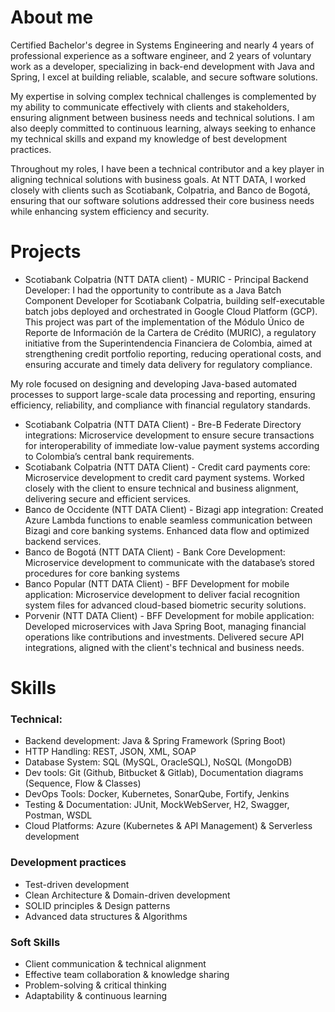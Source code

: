 # About me
Certified Bachelor's degree in Systems Engineering and nearly 4 years of professional experience as a software engineer, and 2 years of voluntary work as a developer, specializing in back-end development with Java and Spring, I excel at building reliable, scalable, and secure software solutions. 

My expertise in solving complex technical challenges is complemented by my ability to communicate effectively with clients and stakeholders, ensuring alignment between business needs and technical solutions. I am also deeply committed to continuous learning, always seeking to enhance my technical skills and expand my knowledge of best development practices. 

Throughout my roles, I have been a technical contributor and a key player in aligning technical solutions with business goals. At NTT DATA, I worked closely with clients such as Scotiabank, Colpatria, and Banco de Bogotá, ensuring that our software solutions addressed their core business needs while enhancing system efficiency and security.

# Projects
- Scotiabank Colpatria (NTT DATA client) - MURIC - Principal Backend Developer: I had the opportunity to contribute as a Java Batch Component Developer for Scotiabank Colpatria, building self-executable batch jobs deployed and orchestrated in Google Cloud Platform (GCP).
This project was part of the implementation of the Módulo Único de Reporte de Información de la Cartera de Crédito (MURIC), a regulatory initiative from the Superintendencia Financiera de Colombia, aimed at strengthening credit portfolio reporting, reducing operational costs, and ensuring accurate and timely data delivery for regulatory compliance.

My role focused on designing and developing Java-based automated processes to support large-scale data processing and reporting, ensuring efficiency, reliability, and compliance with financial regulatory standards.
- Scotiabank Colpatria (NTT DATA Client) - Bre-B Federate Directory integrations: Microservice development to ensure secure transactions for interoperability of immediate low-value payment systems according to Colombia’s central bank requirements.
- Scotiabank Colpatria (NTT DATA Client) - Credit card payments core: Microservice development to credit card payment systems. Worked closely with the client to ensure technical and business alignment, delivering secure and efficient services.
- Banco de Occidente (NTT DATA Client) - Bizagi app integration: Created Azure Lambda functions to enable seamless communication between Bizagi and core banking systems. Enhanced data flow and optimized backend services.
- Banco de Bogotá (NTT DATA Client) - Bank Core Development: Microservice development to communicate with the database’s stored procedures for core banking systems
- Banco Popular (NTT DATA Client) - BFF Development for mobile application: Microservice development to deliver facial recognition system files for advanced cloud-based biometric security solutions.
- Porvenir (NTT DATA Client) - BFF Development for mobile application: Developed microservices with Java Spring Boot, managing financial operations like contributions and investments. Delivered secure API integrations, aligned with the client's technical and business needs.

# Skills
### Technical:
- Backend development: Java & Spring Framework (Spring Boot)
- HTTP Handling: REST, JSON, XML, SOAP
- Database System: SQL (MySQL, OracleSQL), NoSQL (MongoDB)
- Dev tools: Git (Github, Bitbucket & Gitlab), Documentation diagrams (Sequence, Flow & Classes)
- DevOps Tools: Docker, Kubernetes, SonarQube, Fortify, Jenkins
- Testing & Documentation: JUnit, MockWebServer, H2, Swagger, Postman, WSDL
- Cloud Platforms: Azure (Kubernetes & API Management) & Serverless development

### Development practices
- Test-driven development
- Clean Architecture & Domain-driven development
- SOLID principles & Design patterns
- Advanced data structures & Algorithms

### Soft Skills
- Client communication & technical alignment
- Effective team collaboration & knowledge sharing
- Problem-solving & critical thinking
- Adaptability & continuous learning
